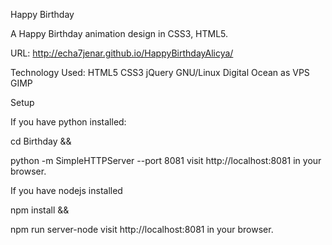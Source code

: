 Happy Birthday

A Happy Birthday animation design in CSS3, HTML5.

URL: http://echa7jenar.github.io/HappyBirthdayAlicya/

Technology Used: HTML5 CSS3 jQuery GNU/Linux Digital Ocean as VPS GIMP

Setup

If you have python installed:

cd Birthday
&&

python -m SimpleHTTPServer --port  8081
visit http://localhost:8081 in your browser.

If you have nodejs installed

npm install
&&

npm run server-node
visit http://localhost:8081 in your browser.
